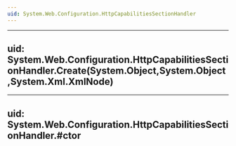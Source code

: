 ```yaml
---
uid: System.Web.Configuration.HttpCapabilitiesSectionHandler
---
```


---
uid: System.Web.Configuration.HttpCapabilitiesSectionHandler.Create(System.Object,System.Object,System.Xml.XmlNode)
---

---
uid: System.Web.Configuration.HttpCapabilitiesSectionHandler.#ctor
---
